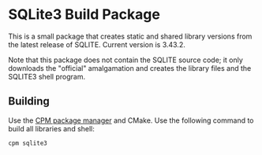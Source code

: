 # SQLite3 Build Package
This is a small package that creates static and shared library versions from the latest release of SQLITE. Current version is 3.43.2.

Note that this package does not contain the SQLITE source code; it only downloads the "official" amalgamation and creates the library files and the SQLITE3 shell program.

## Building
Use the [CPM package manager](https://github.com/neacsum/cpm) and CMake. Use the following command to build all libraries and shell:
````
cpm sqlite3
````